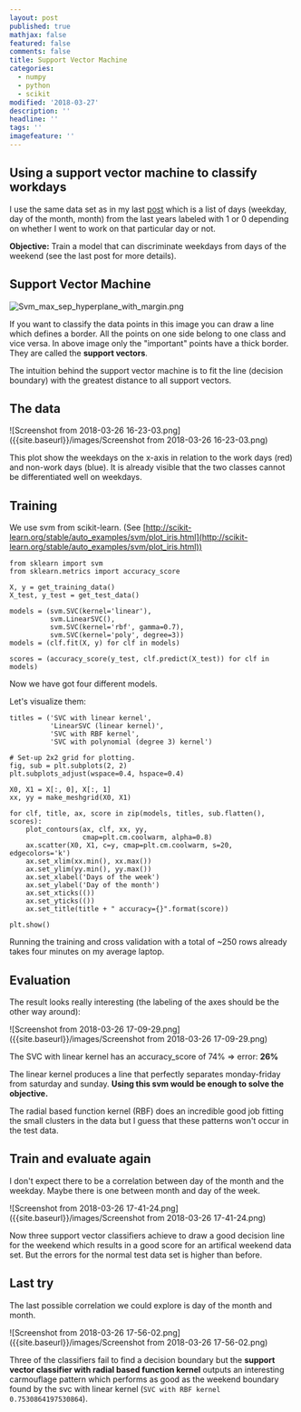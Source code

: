 ```yaml
---
layout: post
published: true
mathjax: false
featured: false
comments: false
title: Support Vector Machine
categories:
  - numpy
  - python
  - scikit
modified: '2018-03-27'
description: ''
headline: ''
tags: ''
imagefeature: ''
---
```

## Using a support vector machine to classify workdays

I use the same data set as in my last [post](http://blog.pollithy.com/python/numpy/scikit/svm-compared-to-decision-tree) which is a list of days (weekday, day of the month, month) from the last years labeled with 1 or 0 depending on whether I went to work on that particular day or not.

**Objective:** Train a model that can discriminate weekdays from days of the weekend (see the last post for more details).

## Support Vector Machine

![Svm_max_sep_hyperplane_with_margin.png]({{site.baseurl}}/images/Svm_max_sep_hyperplane_with_margin.png)

If you want to classify the data points in this image you can draw a line which defines a border. All the points on one side belong to one class and vice versa. In above image only the "important" points have a thick border. They are called the **support vectors**.

The intuition behind the support vector machine is to fit the line (decision boundary) with the greatest distance to all support vectors.

## The data

![Screenshot from 2018-03-26 16-23-03.png]({{site.baseurl}}/images/Screenshot from 2018-03-26 16-23-03.png)

This plot show the weekdays on the x-axis in relation to the work days (red) and non-work days (blue). It is already visible that the two classes cannot be differentiated well on weekdays.

## Training

We use svm from scikit-learn.
(See [http://scikit-learn.org/stable/auto_examples/svm/plot_iris.html](http://scikit-learn.org/stable/auto_examples/svm/plot_iris.html))

```
from sklearn import svm
from sklearn.metrics import accuracy_score

X, y = get_training_data()
X_test, y_test = get_test_data()

models = (svm.SVC(kernel='linear'),
          svm.LinearSVC(),
          svm.SVC(kernel='rbf', gamma=0.7),
          svm.SVC(kernel='poly', degree=3))
models = (clf.fit(X, y) for clf in models)

scores = (accuracy_score(y_test, clf.predict(X_test)) for clf in models)
```

Now we have got four different models. 

Let's visualize them:

```
titles = ('SVC with linear kernel',
          'LinearSVC (linear kernel)',
          'SVC with RBF kernel',
          'SVC with polynomial (degree 3) kernel')

# Set-up 2x2 grid for plotting.
fig, sub = plt.subplots(2, 2)
plt.subplots_adjust(wspace=0.4, hspace=0.4)

X0, X1 = X[:, 0], X[:, 1]
xx, yy = make_meshgrid(X0, X1)

for clf, title, ax, score in zip(models, titles, sub.flatten(), scores):
    plot_contours(ax, clf, xx, yy,
                  cmap=plt.cm.coolwarm, alpha=0.8)
    ax.scatter(X0, X1, c=y, cmap=plt.cm.coolwarm, s=20, edgecolors='k')
    ax.set_xlim(xx.min(), xx.max())
    ax.set_ylim(yy.min(), yy.max())
    ax.set_xlabel('Days of the week')
    ax.set_ylabel('Day of the month')
    ax.set_xticks(())
    ax.set_yticks(())
    ax.set_title(title + " accuracy={}".format(score))

plt.show()
```

Running the training and cross validation with a total of ~250 rows already takes four minutes on my average laptop.





## Evaluation

The result looks really interesting (the labeling of the axes should be the other way around):

![Screenshot from 2018-03-26 17-09-29.png]({{site.baseurl}}/images/Screenshot from 2018-03-26 17-09-29.png)

The SVC with linear kernel has an accuracy_score of 74% => error: **26%**

The linear kernel produces a line that perfectly separates monday-friday from saturday and sunday. **Using this svm would be enough to solve the objective.**

The radial based function kernel (RBF) does an incredible good job fitting the small clusters in the data but I guess that these patterns won't occur in the test data.

## Train and evaluate again

I don't expect there to be a correlation between day of the month and the weekday.
Maybe there is one between month and day of the week.

![Screenshot from 2018-03-26 17-41-24.png]({{site.baseurl}}/images/Screenshot from 2018-03-26 17-41-24.png)

Now three support vector classifiers achieve to draw a good decision line for the weekend which results in a good score for an artifical weekend data set.
But the errors for the normal test data set is higher than before.

## Last try

The last possible correlation we could explore is day of the month and month.

![Screenshot from 2018-03-26 17-56-02.png]({{site.baseurl}}/images/Screenshot from 2018-03-26 17-56-02.png)

Three of the classifiers fail to find a decision boundary but the **support vector classifier with radial based function kernel** outputs an interesting carmouflage pattern which performs as good as the weekend boundary found by the svc with linear kernel (`SVC with RBF kernel 0.7530864197530864`).














